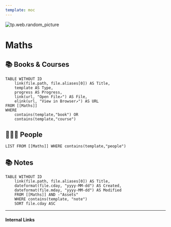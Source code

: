 ```yaml
---
template: moc
---
```

![tp.web.random_picture](https://images.unsplash.com/photo-1494500764479-0c8f2919a3d8?crop=entropy&cs=tinysrgb&fit=crop&fm=jpg&h=300&ixid=MnwxfDB8MXxyYW5kb218MHx8dHJlZSxsYW5kc2NhcGUsd2F0ZXIsbW91bnRhaW58fHx8fHwxNjYxMzkwODY0&ixlib=rb-1.2.1&q=80&utm_campaign=api-credit&utm_medium=referral&utm_source=unsplash_source&w=900)

# Maths

## 📚 Books & Courses
```dataview
TABLE WITHOUT ID 
	link(file.path, file.aliases[0]) AS Title,
	template AS Type,
	progress AS Progress,
	link(url, "Open File↗️") AS File,
	elink(url, "View in Browser↗️") AS URL
FROM [[Maths]] 
WHERE 
	contains(template,"book") OR 
	contains(template,"course")
```

## 👨🏻‍🏫 People
```dataview
LIST FROM [[Maths]] WHERE contains(template,"people")
```

## 📚 Notes
```dataview
TABLE WITHOUT ID
	link(file.path, file.aliases[0]) AS Title,
	dateformat(file.cday, "yyyy-MM-dd") AS Created,
	dateformat(file.mday, "yyyy-MM-dd") AS Modified
	FROM [[Maths]] AND -"Assets"
	WHERE contains(template, "note")
	SORT file.cday ASC
```

---
#### Internal Links
